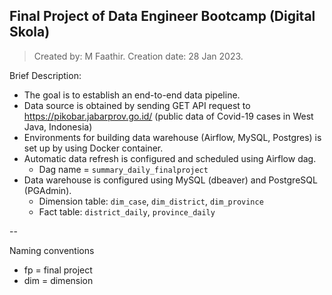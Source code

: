 ## Final Project of Data Engineer Bootcamp (Digital Skola)

> Created by: M Faathir. Creation date: 28 Jan 2023.

Brief Description:
- The goal is to establish an end-to-end data pipeline.
- Data source is obtained by sending GET API request to https://pikobar.jabarprov.go.id/ (public data of Covid-19 cases in West Java, Indonesia)
- Environments for building data warehouse (Airflow, MySQL, Postgres) is set up by using Docker container.
- Automatic data refresh is configured and scheduled using Airflow dag.
  - Dag name = `summary_daily_finalproject`
- Data warehouse is configured using MySQL (dbeaver) and PostgreSQL (PGAdmin).
  - Dimension table: `dim_case`, `dim_district`, `dim_province`
  - Fact table: `district_daily`, `province_daily`

--

Naming conventions
- fp = final project
- dim = dimension
